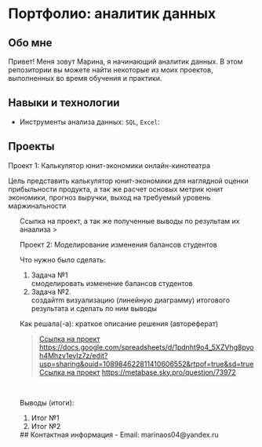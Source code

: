 # Портфолио: аналитик данных
## Обо мне 
Привет! Меня зовут Марина, я начинающий аналитик данных. 
В этом репозитории вы можете найти некоторые из моих проектов, выполненных во время обучения и практики.
<br>
## Навыки и технологии
- Инструменты анализа данных: ``SQL``, ``Excel``: 

## Проекты
<p> Проект 1: Калькулятор юнит-экономики онлайн-кинотеатра</p>
<p>Цель представить калькулятор юнит-экономики для наглядной оценки прибыльности продукта, а так же расчет основых метрик юнит экономики, прогноз выручки, выход на требуемый уровень маржинальности
<ol> Ссылка на проект, а так же полученные выводы по результам их анаализа
> <a https://drive.google.com/drive/folders/13ClkeeeRb03ZmToVNpTS_4js2dwQkMpI
<br> 
  
<p>Проект 2: Моделирование изменения балансов студентов</p> 
<p>Что нужно было сделать:<p>
<ol>
  <li>Задача №1</li>смоделировать изменение балансов студентов
  <li>Задача №2.</li>cоздайтm визуализацию (линейную диаграмму) итогового результата и сделать по ним выводы
</ol>
<p>Как решала(-а): краткое описание решения (автореферат)<p>

> <a href="https://github.com/Skyproportfolio/data-analytics-5month/blob/main/Проект%205.xlsx">Ссылка на проект</a> https://docs.google.com/spreadsheets/d/1pdnht9o4_5XZVhg8pyoh4Mhzv1eyIz7z/edit?usp=sharing&ouid=108984622811410606552&rtpof=true&sd=true
> <a href="https://github.com/Skyproportfolio/data-analytics-5month/blob/main/Проект%205.xlsx">Ссылка на проект</a> https://metabase.sky.pro/question/73972
<br>
  
 <p>Выводы (итоги):<p>
<ol>
  <li>Итог №1</li>
  <li>Итог №2</li>
</ol>
## Контактная информация
- Email: marinaos04@yandex.ru

